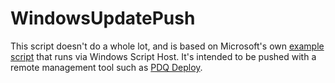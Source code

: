 # WindowsUpdatePush
This script doesn't do a whole lot, and is based on Microsoft's own [example script](https://docs.microsoft.com/en-us/windows/win32/wua_sdk/searching--downloading--and-installing-updates) that runs via Windows Script Host. It's intended to be pushed with a remote management tool such as [PDQ Deploy](https://www.pdq.com/pdq-deploy/).
